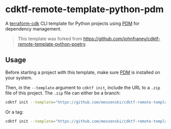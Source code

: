# cdktf-remote-template-python-pdm

A [terraform-cdk](https://github.com/hashicorp/terraform-cdk) CLI template for Python projects using [PDM](https://pdm.fming.dev/latest/) for dependency management.

> This template was forked from https://github.com/johnfraney/cdktf-remote-template-python-poetry.

## Usage

Before starting a project with this template, make sure [PDM](https://pdm.fming.dev/latest/#installation) is installed on your system.

Then, in the `--template` argument to `cdktf init`, include the URL to a `.zip` file of this project.
The `.zip` file can either be a branch:

```bash
cdktf init --template="https://github.com/menzenski/cdktf-remote-template-python-pdm/archive/refs/heads/main.zip" --local
```

Or a tag:

```bash
cdktf init --template="https://github.com/menzenski/cdktf-remote-template-python-pdm/archive/refs/tags/1.0.1.zip" --local
```
